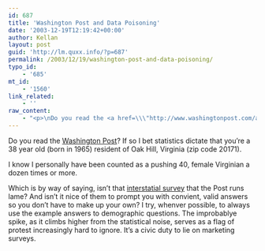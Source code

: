```yaml
---
id: 687
title: 'Washington Post and Data Poisoning'
date: '2003-12-19T12:19:42+00:00'
author: Kellan
layout: post
guid: 'http://lm.quxx.info/?p=687'
permalink: /2003/12/19/washington-post-and-data-poisoning/
typo_id:
    - '685'
mt_id:
    - '1560'
link_related:
    - ''
raw_content:
    - "<p>\nDo you read the <a href=\\\"http://www.washingtonpost.com/ac2/wp-dyn/IncrementalGatherServlet?node=admin/registration/incremental&destination=incremental&nextstep=gather&application=3-Point-nation&applicationURL=http://www.washingtonpost.com/\\\">Washington Post</a>?  If so I bet statistics dictate that you\\'re a 38 year old (born in 1965) resident of Oak Hill, Virginia (zip code 20171).  \n</p>\n<p>\nI know I personally have been counted as a pushing 40, female Virginian a dozen times or more.  \n</p>\n<p>\nWhich is by way of saying, isn\\'t that <a href=\\\"http://www.washingtonpost.com/ac2/wp-dyn/IncrementalGatherServlet?node=admin/registration/incremental&destination=incremental&nextstep=gather&application=3-Point-nation&applicationURL=http://www.washingtonpost.com/\\\">interstatial survey</a> that the Post runs lame?  And isn\\'t it nice of them to prompt you with convient, valid answers so you don\\'t have to make up your own?  I try, whenver possible, to always use the example answers to demographic questions.  The improbablye spike, as it climbs higher from the statistical noise, serves as a flag of protest increasingly hard to ignore.  It\\'s a civic duty to lie on marketing surveys.\n</p>"
---
```


Do you read the [Washington Post](http://www.washingtonpost.com/ac2/wp-dyn/IncrementalGatherServlet?node=admin/registration/incremental&destination=incremental&nextstep=gather&application=3-Point-nation&applicationURL=http://www.washingtonpost.com/)? If so I bet statistics dictate that you’re a 38 year old (born in 1965) resident of Oak Hill, Virginia (zip code 20171).

I know I personally have been counted as a pushing 40, female Virginian a dozen times or more.

Which is by way of saying, isn’t that [interstatial survey](http://www.washingtonpost.com/ac2/wp-dyn/IncrementalGatherServlet?node=admin/registration/incremental&destination=incremental&nextstep=gather&application=3-Point-nation&applicationURL=http://www.washingtonpost.com/) that the Post runs lame? And isn’t it nice of them to prompt you with convient, valid answers so you don’t have to make up your own? I try, whenver possible, to always use the example answers to demographic questions. The improbablye spike, as it climbs higher from the statistical noise, serves as a flag of protest increasingly hard to ignore. It’s a civic duty to lie on marketing surveys.